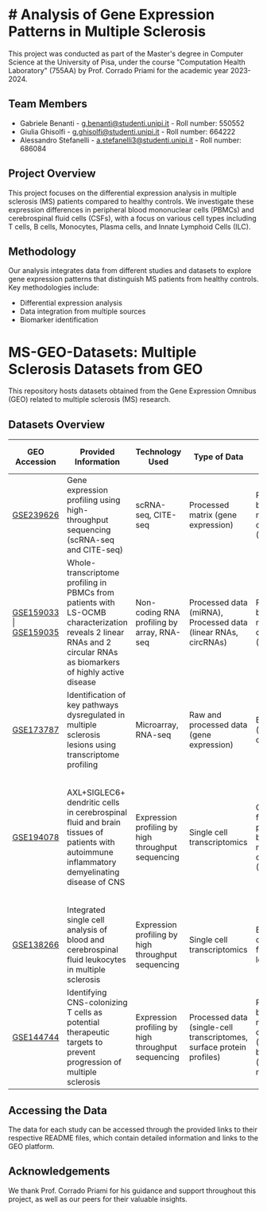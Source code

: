 # # Analysis of Gene Expression Patterns in Multiple Sclerosis
This project was conducted as part of the Master's degree in Computer Science at the University of Pisa, under the course "Computation Health Laboratory" (755AA) by Prof. Corrado Priami for the academic year 2023-2024.

## Team Members
- Gabriele Benanti - g.benanti@studenti.unipi.it - Roll number: 550552
- Giulia Ghisolfi - g.ghisolfi@studenti.unipi.it - Roll number: 664222
- Alessandro Stefanelli - a.stefanelli3@studenti.unipi.it - Roll number: 686084

## Project Overview
This project focuses on the differential expression analysis in multiple sclerosis (MS) patients compared to healthy controls. We investigate these expression differences in peripheral blood mononuclear cells (PBMCs) and cerebrospinal fluid cells (CSFs), with a focus on various cell types including T cells, B cells, Monocytes, Plasma cells, and Innate Lymphoid Cells (ILC).

## Methodology
Our analysis integrates data from different studies and datasets to explore gene expression patterns that distinguish MS patients from healthy controls. Key methodologies include:
- Differential expression analysis
- Data integration from multiple sources
- Biomarker identification

# MS-GEO-Datasets: Multiple Sclerosis Datasets from GEO

This repository hosts datasets obtained from the Gene Expression Omnibus (GEO) related to multiple sclerosis (MS) research. 

## Datasets Overview

| GEO Accession | Provided Information | Technology Used | Type of Data | Tissue/Cell Type Analyzed | Specific Samples |
|---------------|----------------------|------------------|--------------|----------------------------|------------------|
| [GSE239626](GSE239626/README.md) | Gene expression profiling using high-throughput sequencing (scRNA-seq and CITE-seq) | scRNA-seq, CITE-seq | Processed matrix (gene expression) | Peripheral blood mononuclear cells (PBMCs) | Multiple sclerosis patients treated with high-dose vitamin D and placebo |
| [GSE159033](GSE159033/README.md) \| [GSE159035](GSE159035/README.md) | Whole-transcriptome profiling in PBMCs from patients with LS-OCMB characterization reveals 2 linear RNAs and 2 circular RNAs as biomarkers of highly active disease | Non-coding RNA profiling by array, RNA-seq | Processed data (miRNA), Processed data (linear RNAs, circRNAs) | Peripheral blood mononuclear cells (PBMCs) | Multiple sclerosis patients with positive and negative LS-OCMB status |
| [GSE173787](GSE173787/README.md) | Identification of key pathways dysregulated in multiple sclerosis lesions using transcriptome profiling | Microarray, RNA-seq | Raw and processed data (gene expression) | Brain tissue (lesions), B cells type | Multiple sclerosis patients with active lesions. |
| [GSE194078](GSE194078/README.md) | AXL+SIGLEC6+ dendritic cells in cerebrospinal fluid and brain tissues of patients with autoimmune inflammatory demyelinating disease of CNS | Expression profiling by high throughput sequencing | Single cell transcriptomics | Cerebrospinal fluid and peripheral blood mononuclear cells (PBMCs) | 9 Inflammatory demyelinating disease patients and 2 healthy controls without inflammatory disease of the central nervous system |
| [GSE138266](GSE138266/README.md) | Integrated single cell analysis of blood and cerebrospinal fluid leukocytes in multiple sclerosis | Expression profiling by high throughput sequencing | Single cell transcriptomics | Blood and cerebrospinal fluid leukocytes | 5 MS patients vs. 5 healthy controls |
| [GSE144744](GSE144744/README.md) | Identifying CNS-colonizing T cells as potential therapeutic targets to prevent progression of multiple sclerosis | Expression profiling by high throughput sequencing | Processed data (single-cell transcriptomes, surface protein profiles) | Peripheral blood mononuclear cells (PBMCs), brain tissue (post-mortem) | Multiple sclerosis patients (RRMS, PPMS) and healthy controls |

## Accessing the Data
The data for each study can be accessed through the provided links to their respective README files, which contain detailed information and links to the GEO platform.

## Acknowledgements
We thank Prof. Corrado Priami for his guidance and support throughout this project, as well as our peers for their valuable insights.

